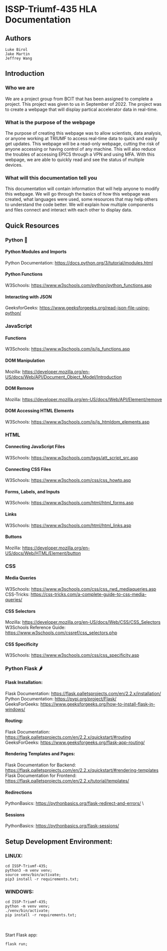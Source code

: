 # ISSP-Triumf-435 HLA Documentation
## Authors
    Luke Birol
    Jake Martin
    Jeffrey Wang

## Introduction

### Who we are
We are a project group from BCIT that has been assigned to complete a project. This project was given to us in September of 2022. The project was to create a webpage that will display partical accelerator data in real-time. 

### What is the purpose of the webpage
The purpose of creating this webpage was to allow scientists, data analysis, or anyone working at TRIUMF to access real-time data to quick and easily get updates. This webpage will be a read-only webpage, cutting the risk of anyone accessing or having control of any machine. This will also reduce the troubles of accessing EPICS through a VPN and using MFA. With this webpage, we are able to quickly read and see the status of multiple devices. 

### What will this documentation tell you
This documentation will contain information that will help anyone to modify this webpage. We will go through the basics of how this webpage was created, what languages were used, some resources that may help others to understand the code better. We will explain how multiple components and files connect and interact with each other to display data. 





## Quick Resources

### Python :snake:
#### Python Modules and Imports
Python Documentation: https://docs.python.org/3/tutorial/modules.html 

#### Python Functions 
W3Schools: https://www.w3schools.com/python/python_functions.asp

#### Interacting with JSON
GeeksforGeeks:  https://www.geeksforgeeks.org/read-json-file-using-python/



### JavaScript

#### Functions
W3Schools: https://www.w3schools.com/js/js_functions.asp

#### DOM Manipulation
Mozilla: https://developer.mozilla.org/en-US/docs/Web/API/Document_Object_Model/Introduction

#### DOM Remove
Mozilla: https://developer.mozilla.org/en-US/docs/Web/API/Element/remove 

#### DOM Accessing HTML Elements 
W3Schools: https://www.w3schools.com/js/js_htmldom_elements.asp





### HTML

#### Connecting JavaScript Files
W3Schools: https://www.w3schools.com/tags/att_script_src.asp

#### Connecting CSS Files
W3Schools: https://www.w3schools.com/css/css_howto.asp

#### Forms, Labels, and Inputs
W3Schools: https://www.w3schools.com/html/html_forms.asp 

#### Links 
W3Schools: https://www.w3schools.com/html/html_links.asp

#### Buttons
Mozilla: https://developer.mozilla.org/en-US/docs/Web/HTML/Element/button

 
 
 

### CSS

#### Media Queries

W3Schools: https://www.w3schools.com/css/css_rwd_mediaqueries.asp
\
CSS-Tricks: https://css-tricks.com/a-complete-guide-to-css-media-queries/ 

#### CSS Selectors 

Mozilla: https://developer.mozilla.org/en-US/docs/Web/CSS/CSS_Selectors
\
W3Schools Reference Guide: https://www.w3schools.com/cssref/css_selectors.php 

#### CSS Specificity 
W3Schools: https://www.w3schools.com/css/css_specificity.asp


### Python Flask :hot_pepper:

#### Flask Installation: 
Flask Documentation: https://flask.palletsprojects.com/en/2.2.x/installation/
\
Python Documentation: https://pypi.org/project/Flask/ 
\
GeeksForGeeks: https://www.geeksforgeeks.org/how-to-install-flask-in-windows/ 

#### Routing: 
Flask Documentation: https://flask.palletsprojects.com/en/2.2.x/quickstart/#routing
\
GeeksForGeeks: https://www.geeksforgeeks.org/flask-app-routing/


#### Rendering Templates and Pages:
Flask Documentation for Backend: https://flask.palletsprojects.com/en/2.2.x/quickstart/#rendering-templates
\
Flask Documentation for Frontend: https://flask.palletsprojects.com/en/2.2.x/tutorial/templates/ 


#### Redirections
PythonBasics: https://pythonbasics.org/flask-redirect-and-errors/
\
#### Sessions
PythonBasics: https://pythonbasics.org/flask-sessions/


## Setup Development Environment:

### LINUX:  
    cd ISSP-Triumf-435;
    python3 -m venv venv;
    source venv/bin/activate;
    pip3 install -r requirements.txt;
    

### WINDOWS: 
    cd ISSP-Triumf-435;
    python -m venv venv; 
    ./venv/bin/activate;
    pip install -r requirements.txt;



\
\
Start Flask app:

    flask run;

